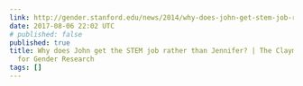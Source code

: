 ```yaml
---
link: http://gender.stanford.edu/news/2014/why-does-john-get-stem-job-rather-jennifer
date: 2017-08-06 22:02 UTC
# published: false
published: true
title: Why does John get the STEM job rather than Jennifer? | The Clayman Institute
  for Gender Research
tags: []
---
```



